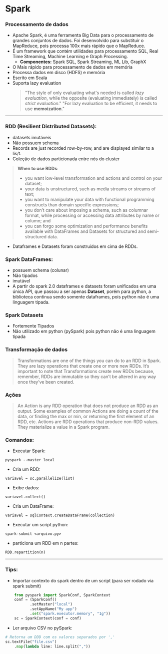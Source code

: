 # Spark
### **Processamento de dados**
- Apache Spark, é uma ferramenta Big Data para o processamento de grandes conjuntos de dados. Foi desenvolvido para substituir o MapReduce, pois processa 100x mais rápido que o MapReduce.
- É um framework que contém utilidades para processamento SQL, Real Time Streaming, Machine Learning e Graph Processing.
  - **Componentes:** Spark SQL, Spark Streaming, ML Lib, GraphX
- O Mais rápido para processamento de dados em memória
- Processa dados em disco (HDFS) e memória
- Escrito em Scala
- Suporta lazy evaluation
  > "The style of only evaluating what's needed is called *lazy evaluation*, while the opposite (evaluating immediately) is called *strict evaluation*."
  > "For lazy evaluation to be efficient, it needs to use **memoization**."

----

### **RDD** (Resilient Distributed Datasets):
  - datasets imutáveis
  - Não possuem schema
  - Records are just recorded row-by-row, and are displayed similar to a lis/t.
  - Coleção de dados particionada entre nós do cluster
  > **When to use RDDs**:
  > - you want low-level transformation and actions and control on your dataset;
  > - your data is unstructured, such as media streams or streams of text;
  > - you want to manipulate your data with functional programming constructs than domain specific expressions;
  > - you don’t care about imposing a schema, such as columnar format, while processing or accessing data attributes by name or column; and
  > - you can forgo some optimization and performance benefits available with DataFrames and Datasets for structured and semi-structured data.
  - Dataframes e Datasets foram construídos em cima de RDDs.

### **Spark DataFrames**:
  - possuem schema (colunar)
  - Não tipados
  - imutável
  - A partir do spark 2.0 dataframes e datasets foram unificados em uma única API, que passou a ser apenas **Dataset**, porém para python, a biblioteca continua sendo somente dataframes, pois python não é uma linguagem tipada. 

### **Spark Datasets**
  - Fortemente Tipados
  - Não utilizado em python (pySpark) pois python não é uma linguagem tipada

### Transformação de dados
  > Transformations are one of the things you can do to an RDD in Spark. They are lazy operations that create one or more new RDDs. It’s important to note that Transformations create new RDDs because, remember, RDDs are immutable so they can’t be altered in any way once they’ve been created.
### Ações
  > An Action is any RDD operation that does not produce an RDD as an output. Some examples of common Actions are doing a count of the data, or finding the max or min, or returning the first element of an RDD, etc.
  > Actions are RDD operations that produce non-RDD values. They materialize a value in a Spark program.


### **Comandos:**
- Executar Spark:
```
pyspark --master local
```
- Cria um RDD:
```
variavel = sc.parallelize(list)
```
- Exibe dados:
```
variavel.collect()
```
- Cria um DataFrame:
```
variavel = sqlContext.createDataFrame(collection)
```
- Executar um script python:
```
spark-submit <arquivo.py>
```
- particiona um RDD em n partes:
```
RDD.repartition(n)
```
-----

### **Tips:**
- Importar contexto do spark dentro de um script (para ser rodado via spark submit)
```python
    from pyspark import SparkConf, SparkContext
    conf = (SparkConf()
           .setMaster("local")
           .setAppName("My app")
           .set("spark.executor.memory", "1g"))
    sc = SparkContext(conf = conf)
```
- Ler arquivo CSV no pySpark:
```python
# Retorna um DDD com os valores separados por ','
sc.textFile("file.csv") 
    .map(lambda line: line.split(","))
```